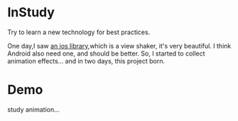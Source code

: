 # InStudy
Try to learn a new technology for best practices.

One day,I saw [an ios library](https://github.com/ArtFeel/AFViewShaker),which is a view shaker, it's very beautiful. I think Android also need one, and should be better.
So, I started to collect animation effects... and in two days, this project born.

# Demo
study animation...